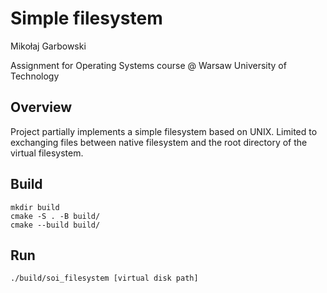 # Simple filesystem
Mikołaj Garbowski

Assignment for Operating Systems course @ Warsaw University of Technology

## Overview
Project partially implements a simple filesystem based on UNIX.
Limited to exchanging files between native filesystem and the root directory of the virtual filesystem.

## Build
```shell
mkdir build
cmake -S . -B build/
cmake --build build/
```

## Run
```shell
./build/soi_filesystem [virtual disk path]
```